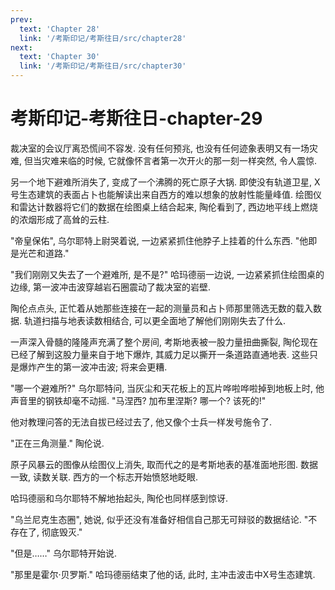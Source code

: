 ```yaml
---
prev:
  text: 'Chapter 28'
  link: '/考斯印记/考斯往日/src/chapter28'
next:
  text: 'Chapter 30'
  link: '/考斯印记/考斯往日/src/chapter30'
---
```


# 考斯印记-考斯往日-chapter-29

裁决室的会议厅离恐慌间不容发. 没有任何预兆, 也没有任何迹象表明又有一场灾难, 但当灾难来临的时候, 它就像怀言者第一次开火的那一刻一样突然, 令人震惊.

另一个地下避难所消失了, 变成了一个沸腾的死亡原子大锅. 即使没有轨道卫星, X号生态建筑的表面占卜也能解读出来自西方的难以想象的放射性能量峰值. 绘图仪和雷达计数器将它们的数据在绘图桌上结合起来, 陶伦看到了, 西边地平线上燃烧的浓烟形成了高耸的云柱.

"帝皇保佑", 乌尔耶特上尉哭着说, 一边紧紧抓住他脖子上挂着的什么东西. "他即是光芒和道路."

"我们刚刚又失去了一个避难所, 是不是?" 哈玛德丽一边说, 一边紧紧抓住绘图桌的边缘, 第一波冲击波穿越岩石圈震动了裁决室的岩壁.

陶伦点点头, 正忙着从她那些连接在一起的测量员和占卜师那里筛选无数的载入数据. 轨道扫描与地表读数相结合, 可以更全面地了解他们刚刚失去了什么.

一声深入骨髓的隆隆声充满了整个房间, 考斯地表被一股力量扭曲撕裂, 陶伦现在已经了解到这股力量来自于地下爆炸, 其威力足以撕开一条道路直通地表. 这些只是爆炸产生的第一波冲击波; 将来会更糟.

"哪一个避难所?" 乌尔耶特问, 当灰尘和天花板上的瓦片哗啦哗啦掉到地板上时, 他声音里的钢铁却毫不动摇. "马涅西? 加布里涅斯? 哪一个? 该死的!"

他对教理问答的无法自拔已经过去了, 他又像个士兵一样发号施令了.

"正在三角测量." 陶伦说.

原子风暴云的图像从绘图仪上消失, 取而代之的是考斯地表的基准面地形图. 数据一致, 读数关联. 西方的一个标志开始愤怒地眨眼.

哈玛德丽和乌尔耶特不解地抬起头, 陶伦也同样感到惊讶.

"乌兰尼克生态圈", 她说, 似乎还没有准备好相信自己那无可辩驳的数据结论. "不存在了, 彻底毁灭."

"但是……" 乌尔耶特开始说.

"那里是霍尔·贝罗斯." 哈玛德丽结束了他的话, 此时, 主冲击波击中X号生态建筑.
